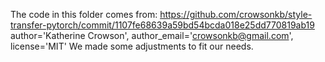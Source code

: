 The code in this folder comes from: https://github.com/crowsonkb/style-transfer-pytorch/commit/1107fe68639a59bd54bcda018e25dd770819ab19
author='Katherine Crowson', author_email='crowsonkb@gmail.com', license='MIT'
We made some adjustments to fit our needs.
